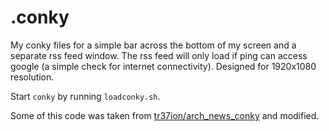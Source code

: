 .conky
======

My conky files for a simple bar across the bottom of my screen and a separate rss feed window. The rss feed will only load if ping can access google (a simple check for internet connectivity). Designed for 1920x1080 resolution.

Start `conky` by running `loadconky.sh`.

Some of this code was taken from [tr37ion/arch_news_conky](https://github.com/tr37ion/arch_news_conky) and modified.
